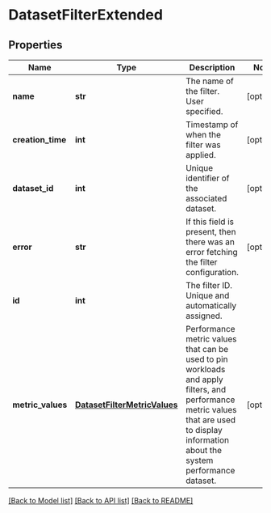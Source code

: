 # DatasetFilterExtended

## Properties
Name | Type | Description | Notes
------------ | ------------- | ------------- | -------------
**name** | **str** | The name of the filter. User specified. | [optional] 
**creation_time** | **int** | Timestamp of when the filter was applied. | [optional] 
**dataset_id** | **int** | Unique identifier of the associated dataset. | [optional] 
**error** | **str** | If this field is present, then there was an error fetching the filter configuration. | [optional] 
**id** | **int** | The filter ID. Unique and automatically assigned. | 
**metric_values** | [**DatasetFilterMetricValues**](DatasetFilterMetricValues.md) | Performance metric values that can be used to pin workloads and apply filters, and performance metric values that are used to display information about the system performance dataset. | [optional] 

[[Back to Model list]](../README.md#documentation-for-models) [[Back to API list]](../README.md#documentation-for-api-endpoints) [[Back to README]](../README.md)



